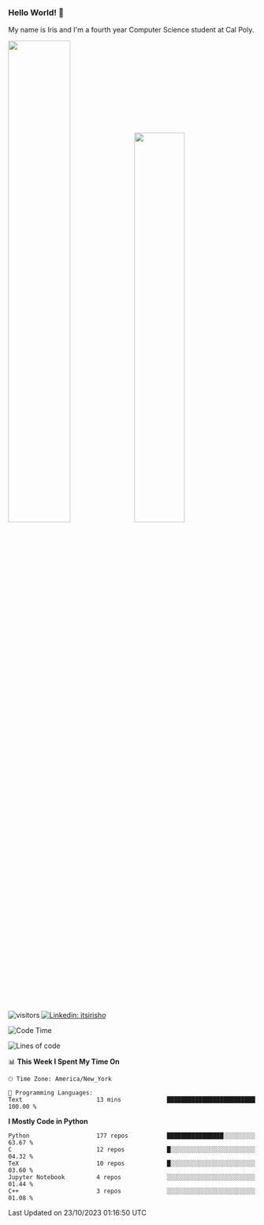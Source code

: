 ### Hello World! 👋

My name is Iris and I'm a fourth year Computer Science student at Cal Poly. 

<div id='github-stats' class='container'>
 <!-- GitHub Stats -->
 <img style="height: auto; width: 50%;" class="img" src="https://github-readme-stats.vercel.app/api?username=sleepyStick&show_icons=true&&count_private=true&include_all_commits=true&theme=panda" />
 <!-- GitHub Languages -->
 <img style="height: auto; width: 45%;" class="img" src="https://github-readme-stats.vercel.app/api/top-langs/?username=sleepyStick&langs_count=5&layout=compact&theme=panda" />
</div>

![visitors](https://komarev.com/ghpvc/?username=sleepyStick)
[![Linkedin: itsirisho](https://img.shields.io/badge/-itsirisho-informational?style=flat-square&logo=Linkedin&logoColor=white&link=https://www.linkedin.com/in/itsirisho/)](https://www.linkedin.com/in/itsirisho/)

<!--START_SECTION:waka-->
![Code Time](http://img.shields.io/badge/Code%20Time-681%20hrs%2044%20mins-blue)

![Lines of code](https://img.shields.io/badge/From%20Hello%20World%20I%27ve%20Written-40.6%20million%20lines%20of%20code-blue)

📊 **This Week I Spent My Time On** 

```text
🕑︎ Time Zone: America/New_York

💬 Programming Languages: 
Text                     13 mins             █████████████████████████   100.00 % 
```

**I Mostly Code in Python** 

```text
Python                   177 repos           ████████████████░░░░░░░░░   63.67 % 
C                        12 repos            █░░░░░░░░░░░░░░░░░░░░░░░░   04.32 % 
TeX                      10 repos            █░░░░░░░░░░░░░░░░░░░░░░░░   03.60 % 
Jupyter Notebook         4 repos             ░░░░░░░░░░░░░░░░░░░░░░░░░   01.44 % 
C++                      3 repos             ░░░░░░░░░░░░░░░░░░░░░░░░░   01.08 % 
```




 Last Updated on 23/10/2023 01:16:50 UTC
<!--END_SECTION:waka-->

<!--
**konanyuta/konanyuta** is a ✨ _special_ ✨ repository because its `README.md` (this file) appears on your GitHub profile.

Here are some ideas to get you started:

- 🔭 I’m currently working on ...
- 🌱 I’m currently learning ...
- 👯 I’m looking to collaborate on ...
- 🤔 I’m looking for help with ...
- 💬 Ask me about ...
- 📫 How to reach me: ...
- 😄 Pronouns: ...
- ⚡ Fun fact: ...
-->
